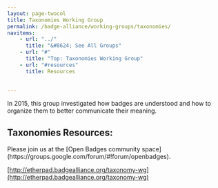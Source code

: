 ```yaml
---
layout: page-twocol
title: Taxonomies Working Group
permalink: /badge-alliance/working-groups/taxonomies/
navitems:
    - url: "../"
      title: "&#8624; See All Groups"
    - url: "#"
      title: "Top: Taxonomies Working Group"
    - url: "#resources"
      title: Resources

    
---
```

In 2015, this group investigated how badges are understood and how to organize them to better communicate their meaning.

<h2 class="title title-content" id="resources">Taxonomies Resources:</h2>
Please join us at the [Open Badges community space](https://groups.google.com/forum/#!forum/openbadges). 

[http://etherpad.badgealliance.org/taxonomy-wg](http://etherpad.badgealliance.org/taxonomy-wg)
